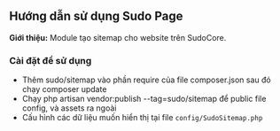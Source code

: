 ## Hướng dẫn sử dụng Sudo Page ##

**Giới thiệu:** Module tạo sitemap cho website trên SudoCore.

### Cài đặt để sử dụng ###

- Thêm sudo/sitemap vào phần require của file composer.json sau đó chạy composer update
- Chạy php artisan vendor:publish --tag=sudo/sitemap để public file config, và assets ra ngoài
- Cấu hình các dữ liệu muốn hiển thị tại file `config/SudoSitemap.php` 
